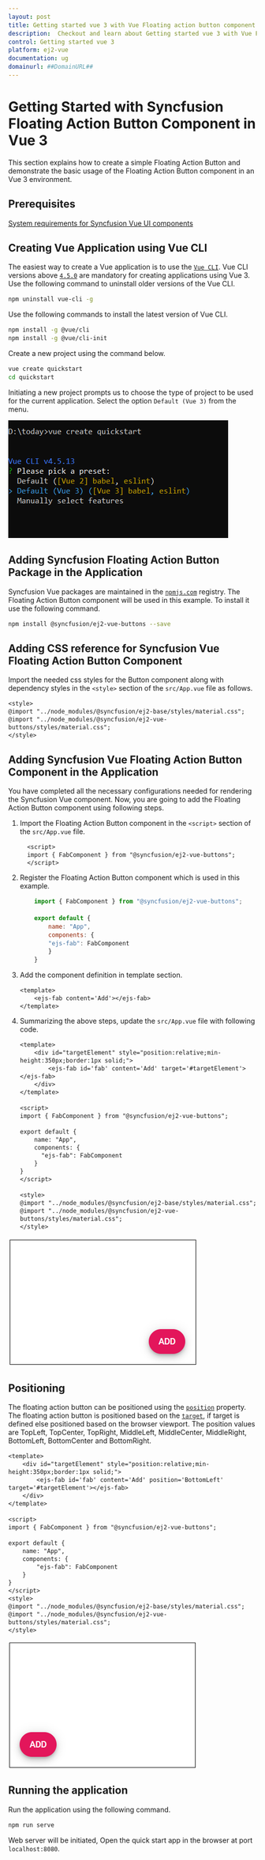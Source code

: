 ```yaml
---
layout: post
title: Getting started vue 3 with Vue Floating action button component | Syncfusion
description:  Checkout and learn about Getting started vue 3 with Vue Floating action button component of Syncfusion Essential JS 2 and more details.
control: Getting started vue 3 
platform: ej2-vue
documentation: ug
domainurl: ##DomainURL##
---
```


# Getting Started with Syncfusion Floating Action Button Component in Vue 3

This section explains how to create a simple Floating Action Button and demonstrate the basic usage of the Floating Action Button component in an Vue 3 environment.

## Prerequisites

[System requirements for Syncfusion Vue UI components](https://ej2.syncfusion.com/vue/documentation/system-requirements/)

## Creating Vue Application using Vue CLI

The easiest way to create a Vue application is to use the [`Vue CLI`](https://github.com/vuejs/vue-cli). Vue CLI versions above [`4.5.0`](https://v3.vuejs.org/guide/migration/introduction.html#vue-cli) are mandatory for creating applications using Vue 3. Use the following command to uninstall older versions of the Vue CLI.

```bash
npm uninstall vue-cli -g
```

Use the following commands to install the latest version of Vue CLI.

```bash
npm install -g @vue/cli
npm install -g @vue/cli-init
```

Create a new project using the command below.

```bash
vue create quickstart
cd quickstart
```

Initiating a new project prompts us to choose the type of project to be used for the current application. Select the option `Default (Vue 3)` from the menu.

![Reference](./images/vue3-terminal.png)

## Adding Syncfusion Floating Action Button Package in the Application

Syncfusion Vue packages are maintained in the [`npmjs.com`](https://www.npmjs.com/~syncfusionorg) registry. The Floating Action Button component will be used in this example. To install it use the following command.

```bash
npm install @syncfusion/ej2-vue-buttons --save
```

## Adding CSS reference for Syncfusion Vue Floating Action Button Component

Import the needed css styles for the Button component along with dependency styles in the `<style>` section of the `src/App.vue` file as follows.

```
<style>
@import "../node_modules/@syncfusion/ej2-base/styles/material.css";
@import "../node_modules/@syncfusion/ej2-vue-buttons/styles/material.css";
</style>
```

## Adding Syncfusion Vue Floating Action Button Component in the Application

You have completed all the necessary configurations needed  for rendering the Syncfusion Vue component. Now, you are going to add the Floating Action Button component using following steps.

1. Import the Floating Action Button component in the `<script>` section of the `src/App.vue` file.

    ```
      <script>
      import { FabComponent } from "@syncfusion/ej2-vue-buttons";
      </script>
    ```

2. Register the Floating Action Button component which is used in this example.
  
    ```js
        import { FabComponent } from "@syncfusion/ej2-vue-buttons";

        export default {
            name: "App",
            components: {
            "ejs-fab": FabComponent
            }
        }
    ```

3. Add the component definition in template section.

    ```
    <template>
        <ejs-fab content='Add'></ejs-fab>
    </template>
    ```

4. Summarizing the above steps, update the `src/App.vue` file with following code.

    ```
    <template>
        <div id="targetElement" style="position:relative;min-height:350px;border:1px solid;">
            <ejs-fab id='fab' content='Add' target='#targetElement'></ejs-fab>
        </div>
    </template>

    <script>
    import { FabComponent } from "@syncfusion/ej2-vue-buttons";

    export default {
        name: "App",
        components: {
          "ejs-fab": FabComponent
        }
    }
    </script>

    <style>
    @import "../node_modules/@syncfusion/ej2-base/styles/material.css";
    @import "../node_modules/@syncfusion/ej2-vue-buttons/styles/material.css";
    </style>
    ```
![Output](./images/vue-fab.png)

## Positioning

The floating action button can be positioned using the [`position`](https://ej2.syncfusion.com/vue/documentation/api/floating-action-button#position) property. The floating action button is positioned based on the [`target`](https://ej2.syncfusion.com/vue/documentation/api/floating-action-button#target), if target is defined else positioned based on the browser viewport. The position values are TopLeft, TopCenter, TopRight, MiddleLeft, MiddleCenter, MiddleRight, BottomLeft, BottomCenter and BottomRight.

```
<template>
    <div id="targetElement" style="position:relative;min-height:350px;border:1px solid;">
        <ejs-fab id='fab' content='Add' position='BottomLeft' target='#targetElement'></ejs-fab>
    </div>
</template>

<script>
import { FabComponent } from "@syncfusion/ej2-vue-buttons";

export default {
    name: "App",
    components: {
        "ejs-fab": FabComponent
    }
}
</script>
<style>
@import "../node_modules/@syncfusion/ej2-base/styles/material.css";
@import "../node_modules/@syncfusion/ej2-vue-buttons/styles/material.css";
</style>
```

![Output](./images/vue-fab-position.png)

## Running the application

Run the application using the following command.

```bash
npm run serve
```

Web server will be initiated, Open the quick start app in the browser at port `localhost:8080`.